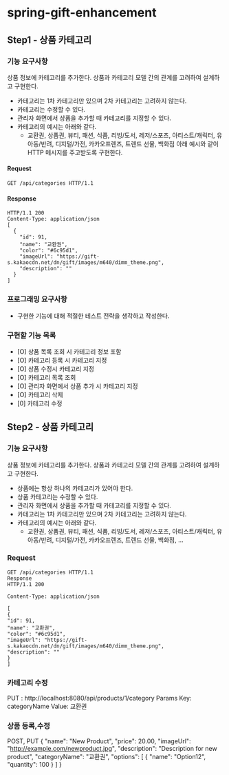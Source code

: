 # spring-gift-enhancement
## Step1 - 상품 카테고리
### 기능 요구사항
상품 정보에 카테고리를 추가한다. 상품과 카테고리 모델 간의 관계를 고려하여 설계하고 구현한다.
- 카테고리는 1차 카테고리만 있으며 2차 카테고리는 고려하지 않는다.
- 카테고리는 수정할 수 있다.
- 관리자 화면에서 상품을 추가할 때 카테고리를 지정할 수 있다.
- 카테고리의 예시는 아래와 같다.
    - 교환권, 상품권, 뷰티, 패션, 식품, 리빙/도서, 레저/스포츠, 아티스트/캐릭터, 유아동/반려, 디지털/가전, 카카오프렌즈, 트렌드 선물, 백화점
      아래 예시와 같이 HTTP 메시지를 주고받도록 구현한다.
#### Request
```http
GET /api/categories HTTP/1.1
```
#### Response
```http
HTTP/1.1 200 
Content-Type: application/json
[
  {
    "id": 91,
    "name": "교환권",
    "color": "#6c95d1",
    "imageUrl": "https://gift-s.kakaocdn.net/dn/gift/images/m640/dimm_theme.png",
    "description": ""
  }
]
```
### 프로그래밍 요구사항
- 구현한 기능에 대해 적절한 테스트 전략을 생각하고 작성한다.

### 구현할 기능 목록
- [O] 상품 목록 조회 시 카테고리 정보 포함
- [O] 카테고리 등록 시 카테고리 지정
- [O] 상품 수정시 카테고리 지정
- [O] 카테고리 목록 조회
- [O] 관리자 화면에서 상품 추가 시 카테고리 지정
- [O] 카테고리 삭제
- [0] 카테고리 수정

## Step2 - 상품 카테고리
### 기능 요구사항
상품 정보에 카테고리를 추가한다. 상품과 카테고리 모델 간의 관계를 고려하여 설계하고 구현한다.
- 상품에는 항상 하나의 카테고리가 있어야 한다.
- 상품 카테고리는 수정할 수 있다.
- 관리자 화면에서 상품을 추가할 때 카테고리를 지정할 수 있다.
- 카테고리는 1차 카테고리만 있으며 2차 카테고리는 고려하지 않는다.
- 카테고리의 예시는 아래와 같다.
  - 교환권, 상품권, 뷰티, 패션, 식품, 리빙/도서, 레저/스포츠, 아티스트/캐릭터, 유아동/반려, 디지털/가전, 카카오프렌즈, 트렌드 선물, 백화점, ...

### Request
```
GET /api/categories HTTP/1.1
Response
HTTP/1.1 200
```
```
Content-Type: application/json

[
{
"id": 91,
"name": "교환권",
"color": "#6c95d1",
"imageUrl": "https://gift-s.kakaocdn.net/dn/gift/images/m640/dimm_theme.png",
"description": ""
}
]
```
### 카테고리 수정
PUT : http://localhost:8080/api/products/1/category
Params
Key: categoryName
Value: 교환권

### 상품 등록,수정
POST, PUT
{
"name": "New Product",
"price": 20.00,
"imageUrl": "http://example.com/newproduct.jpg",
"description": "Description for new product",
"categoryName": "교환권",
"options": [
{
"name": "Option12",
"quantity": 100
}
]
}
